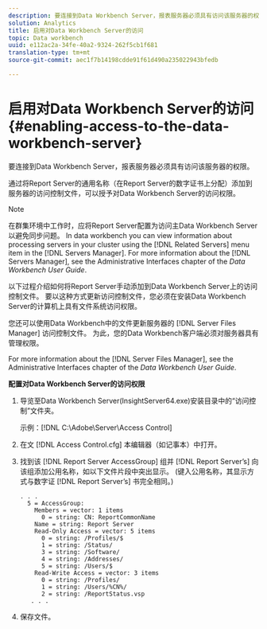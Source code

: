 ```yaml
---
description: 要连接到Data Workbench Server，报表服务器必须具有访问该服务器的权限。
solution: Analytics
title: 启用对Data Workbench Server的访问
topic: Data workbench
uuid: e112ac2a-34fe-40a2-9324-262f5cb1f681
translation-type: tm+mt
source-git-commit: aec1f7b14198cdde91f61d490a235022943bfedb

---
```



# 启用对Data Workbench Server的访问{#enabling-access-to-the-data-workbench-server}

要连接到Data Workbench Server，报表服务器必须具有访问该服务器的权限。

通过将Report Server的通用名称（在Report Server的数字证书上分配）添加到服务器的访问控制文件，可以授予对Data Workbench Server的访问权限。

>[!NOTE]
>
>在群集环境中工作时，应将Report Server配置为访问主Data Workbench Server以避免同步问题。 In data workbench you can view information about processing servers in your cluster using the [!DNL Related Servers] menu item in the [!DNL Servers Manager]. For more information about the [!DNL Servers Manager], see the Administrative Interfaces chapter of the *Data Workbench User Guide*.

以下过程介绍如何将Report Server手动添加到Data Workbench Server上的访问控制文件。 要以这种方式更新访问控制文件，您必须在安装Data Workbench Server的计算机上具有文件系统访问权限。

您还可以使用Data Workbench中的文件更新服务器的 [!DNL Server Files Manager] 访问控制文件。 为此，您的Data Workbench客户端必须对服务器具有管理权限。

For more information about the [!DNL Server Files Manager], see the Administrative Interfaces chapter of the *Data Workbench User Guide*.

**配置对Data Workbench Server的访问权限**

1. 导览至Data Workbench Server(InsightServer64.exe)安装目录中的“访问控制”文件夹。

   示例：[!DNL C:\Adobe\Server\Access Control]

1. 在文 [!DNL Access Control.cfg] 本编辑器（如记事本）中打开。
1. 找到该 [!DNL Report Server AccessGroup] 组并 [!DNL Report Server’s] 向该组添加公用名称，如以下文件片段中突出显示。 (键入公用名称，其显示方式与数字证 [!DNL Report Server’s] 书完全相同。)

   ```
   . . .
     5 = AccessGroup: 
       Members = vector: 1 items
         0 = string: CN: ReportCommonName
       Name = string: Report Server
       Read-Only Access = vector: 5 items
         0 = string: /Profiles/$
         1 = string: /Status/
         3 = string: /Software/
         4 = string: /Addresses/
         5 = string: /Users/$
       Read-Write Access = vector: 3 items
         0 = string: /Profiles/
         1 = string: /Users/%CN%/
         2 = string: /ReportStatus.vsp
      . . .
   ```

1. 保存文件。
